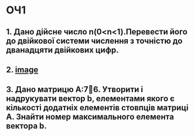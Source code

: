 # ОЧ1
## 1. Дано дійсне число n(0<n<1).Перевести його до двійкової системи числення з точністю до дванадцяти двійкових цифр.
## 2. [image](https://user-images.githubusercontent.com/99321034/221368346-270e0590-3654-4ae5-8d89-10f1fbc46620.png)
## 3. Дано матрицю А:76. Утворити і надрукувати вектор b, елементами якого є кількості додатніх елементів стовпців матриці А. Знайти номер максимального елемента вектора b.
